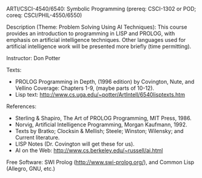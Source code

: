 ARTI/CSCI-4540/6540: Symbolic Programming 
(prereq: CSCI-1302 or POD; coreq: CSCI/PHIL-4550/6550) 
 
Description (Theme: Problem Solving Using AI Techniques):
This course provides an introduction to programming in LISP and PROLOG, with emphasis on 
artificial intelligence techniques. Other languages used for artificial intelligence work will be 
presented more briefly (time permitting). 
 
Instructor: Don Potter 

Texts: 
+ PROLOG Programming in Depth, (1996 edition) by Covington, Nute, and Vellino 
Coverage: Chapters 1-9, (maybe parts of 10-12).
+ Lisp text: http://www.cs.uga.edu/~potter/ArtIntell/6540lisptexts.htm 
 
References: 
+ Sterling & Shapiro, The Art of PROLOG Programming, MIT Press, 1986. 
+ Norvig, Artificial Intelligence Programming, Morgan Kaufmann, 1992. 
+ Texts by Bratko; Clocksin & Mellish; Steele; Winston; Wilensky; and Current literature. 
+ LISP Notes (Dr. Covington will get these for us). 
+ AI on the Web: http://www.cs.berkeley.edu/~russell/ai.html 
 
Free Software: 
SWI Prolog (http://www.swi-prolog.org/), and Common Lisp (Allegro, GNU, etc.)
